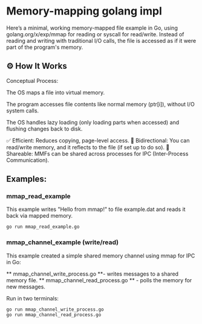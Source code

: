 # Memory-mapping golang impl

Here’s a minimal, working memory-mapped file example in Go, using golang.org/x/exp/mmap for reading or syscall for read/write.
Instead of reading and writing with traditional I/O calls, the file is accessed as if it were part of the program's memory.

## ⚙️ How It Works
Conceptual Process:

The OS maps a file into virtual memory.

The program accesses file contents like normal memory (ptr[i]), without I/O system calls.

The OS handles lazy loading (only loading parts when accessed) and flushing changes back to disk.

✅ Efficient: Reduces copying, page-level access.
🔄 Bidirectional: You can read/write memory, and it reflects to the file (if set up to do so).
🔁 Shareable: MMFs can be shared across processes for IPC (Inter-Process Communication).

## Examples:

### mmap_read_example

This example writes "Hello from mmap!" to file example.dat and reads it back via mapped memory.

```bash
go run mmap_read_example.go
```

### mmap_channel_example (write/read)

This example created a simple shared memory channel using mmap for IPC in Go:

** mmap_channel_write_process.go **- writes messages to a shared memory file.
** mmap_channel_read_process.go ** - polls the memory for new messages.

Run in two terminals:
```bash
go run mmap_channel_write_process.go
go run mmap_channel_read_process.go
```